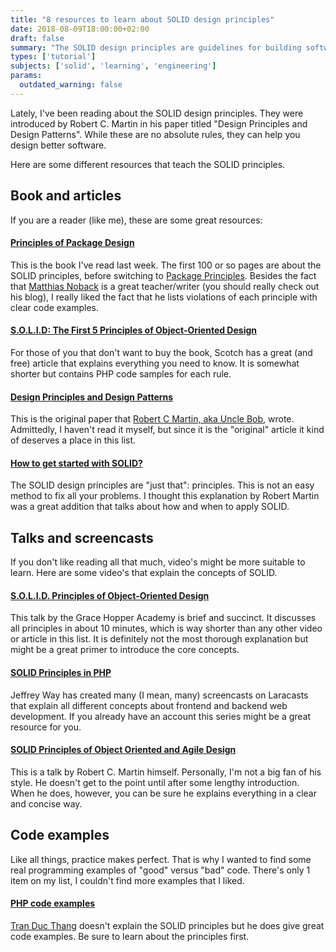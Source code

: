 ```yaml
---
title: "8 resources to learn about SOLID design principles"
date: 2018-08-09T18:00:00+02:00
draft: false
summary: "The SOLID design principles are guidelines for building software that is easier to understand and maintain while also being more flexible. These 8 resources explain what SOLID is, and what it isn't."
types: ['tutorial']
subjects: ['solid', 'learning', 'engineering']
params:
  outdated_warning: false
---
```

Lately, I've been reading about the SOLID design principles. They were introduced by Robert C. Martin in his paper titled "Design Principles and Design Patterns". While these are no absolute rules, they can help you design better software.

Here are some different resources that teach the SOLID principles.

## Book and articles

If you are a reader (like me), these are some great resources:

#### [Principles of Package Design](https://leanpub.com/principles-of-package-design)

This is the book I've read last week. The first 100 or so pages are about the SOLID principles, before switching to [Package Principles](https://en.wikipedia.org/wiki/Package_principles). Besides the fact that [Matthias Noback](https://matthiasnoback.nl/) is a great teacher/writer (you should really check out his blog), I really liked the fact that he lists violations of each principle with clear code examples.

#### [S.O.L.I.D: The First 5 Principles of Object-Oriented Design](https://scotch.io/bar-talk/s-o-l-i-d-the-first-five-principles-of-object-oriented-design)
For those of you that don't want to buy the book, Scotch has a great (and free) article that explains everything you need to know. It is somewhat shorter but contains PHP code samples for each rule.

#### [Design Principles and Design Patterns](https://fi.ort.edu.uy/innovaportal/file/2032/1/design_principles.pdf)
This is the original paper that [Robert C Martin, aka Uncle Bob](https://en.wikipedia.org/wiki/Robert_C._Martin), wrote. Admittedly, I haven't read it myself, but since it is the "original" article it kind of deserves a place in this list.

#### [How to get started with SOLID?](https://sites.google.com/site/unclebobconsultingllc/getting-a-solid-start)

The SOLID design principles are "just that": principles. This is not an easy method to fix all your problems. I thought this explanation by Robert Martin was a great addition that talks about how and when to apply SOLID.

## Talks and screencasts

If you don't like reading all that much, video's might be more suitable to learn. Here are some video's that explain the concepts of SOLID.

#### [S.O.L.I.D. Principles of Object-Oriented Design](https://www.youtube.com/watch?v=GtZtQ2VFweA)

This talk by the Grace Hopper Academy is brief and succinct. It discusses all principles in about 10 minutes, which is way shorter than any other video or article in this list. It is definitely not the most thorough explanation but might be a great primer to introduce the core concepts.

#### [SOLID Principles in PHP](https://laracasts.com/series/solid-principles-in-php)

Jeffrey Way has created many (I mean, many) screencasts on Laracasts that explain all different concepts about frontend and backend web development. If you already have an account this series might be a great resource for you.

#### [SOLID Principles of Object Oriented and Agile Design](https://youtu.be/TMuno5RZNeE?t=5m55s)

This is a talk by Robert C. Martin himself. Personally, I'm not a big fan of his style. He doesn't get to the point until after some lengthy introduction. When he does, however, you can be sure he explains everything in a clear and concise way.

## Code examples

Like all things, practice makes perfect. That is why I wanted to find some real programming examples of "good" versus "bad" code. There's only 1 item on my list, I couldn't find more examples that I liked.

#### [PHP code examples](https://github.com/wataridori/solid-php-example)
[Tran Duc Thang](https://github.com/wataridori) doesn't explain the SOLID principles but he does give great code examples. Be sure to learn about the principles first.